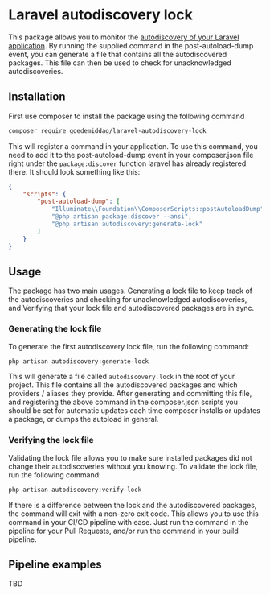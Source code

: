 # Laravel autodiscovery lock

This package allows you to monitor the [autodiscovery of your Laravel application](https://github.com/goedemiddag/laravel-autodiscovery-lock). By running the supplied command in the 
post-autoload-dump event, you can generate a file that contains all the autodiscovered packages.  This file can then be used to check for unacknowledged autodiscoveries.

## Installation
First use composer to install the package using the following command
```bash 
composer require goedemiddag/laravel-autodiscovery-lock
```

This will register a command in your application. To use this command, you need to add it to the post-autoload-dump event in your composer.json file right under the `package:discover` function laravel has already registered there.
It should look something like this:
```json
{
    "scripts": {
        "post-autoload-dump": [
            "Illuminate\\Foundation\\ComposerScripts::postAutoloadDump",
            "@php artisan package:discover --ansi",
            "@php artisan autodiscovery:generate-lock"
        ]
    }
}
```

## Usage
The package has two main usages. Generating a lock file to keep track of the autodiscoveries and checking for unacknowledged autodiscoveries,   
and Verifying that your lock file and autodiscovered packages are in sync.
### Generating the lock file
To generate the first autodiscovery lock file, run the following command:
```bash
php artisan autodiscovery:generate-lock
```

This will generate a file called `autodiscovery.lock` in the root of your project. This file contains all the autodiscovered packages and which providers / aliases they provide.
After generating and committing this file, and registering the above command in the composer.json scripts you should be set for automatic updates each time composer installs or updates a package,
or dumps the autoload in general. 


### Verifying the lock file
Validating the lock file allows you to make sure installed packages did not change their autodiscoveries without you knowing. To validate the lock file, run the following command:
```bash
php artisan autodiscovery:verify-lock
```
If there is a difference between the lock and the autodiscovered packages, the command will exit with a non-zero exit code. This allows you to use this command in your CI/CD pipeline with ease.
Just run the command in the pipeline for your Pull Requests, and/or run the command in your build pipeline.

## Pipeline examples
TBD
